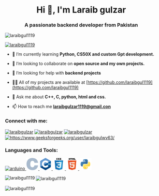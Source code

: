 <h1 align="center">Hi 👋, I'm Laraib gulzar</h1>
<h3 align="center">A passionate backend developer from Pakistan</h3>

<p align="left"> <img src="https://komarev.com/ghpvc/?username=laraibgul1119&label=Profile%20views&color=0e75b6&style=flat" alt="laraibgul1119" /> </p>

<p align="left"> <a href="https://github.com/ryo-ma/github-profile-trophy"><img src="https://github-profile-trophy.vercel.app/?username=laraibgul1119" alt="laraibgul1119" /></a> </p>

- 🌱 I’m currently learning **Python, CS50X and custom Gpt development.**

- 👯 I’m looking to collaborate on **open source and my own projects.**

- 🤝 I’m looking for help with **backend projects**

- 👨‍💻 All of my projects are available at [https://github.com/laraibgul1119](https://github.com/laraibgul1119)

- 💬 Ask me about **C++, C, python, html and css.**

- 📫 How to reach me **laraibgulzar1119@gmail.con**

<h3 align="left">Connect with me:</h3>
<p align="left">
<a href="https://www.linkedin.com/in/laraib-gulzar-9a293b361/" target="blank"><img align="center" src="https://raw.githubusercontent.com/rahuldkjain/github-profile-readme-generator/master/src/images/icons/Social/linked-in-alt.svg" alt="laraibgulzar" height="30" width="40" /></a>
<a href="https://kaggle.com/laraibgulzar" target="blank"><img align="center" src="https://raw.githubusercontent.com/rahuldkjain/github-profile-readme-generator/master/src/images/icons/Social/kaggle.svg" alt="laraibgulzar" height="30" width="40" /></a>
<a href="https://www.leetcode.com/laraibgulzar" target="blank"><img align="center" src="https://raw.githubusercontent.com/rahuldkjain/github-profile-readme-generator/master/src/images/icons/Social/leet-code.svg" alt="laraibgulzar" height="30" width="40" /></a>
<a href="https://www.geeksforgeeks.org/user/laraibgulwv63/" target="blank"><img align="center" src="https://raw.githubusercontent.com/rahuldkjain/github-profile-readme-generator/master/src/images/icons/Social/geeks-for-geeks.svg" alt="https://www.geeksforgeeks.org/user/laraibgulwv63/" height="30" width="40" /></a>
</p>

<h3 align="left">Languages and Tools:</h3>
<p align="left"> <a href="https://www.arduino.cc/" target="_blank" rel="noreferrer"> <img src="https://cdn.worldvectorlogo.com/logos/arduino-1.svg" alt="arduino" width="40" height="40"/> </a> <a href="https://www.cprogramming.com/" target="_blank" rel="noreferrer"> <img src="https://raw.githubusercontent.com/devicons/devicon/master/icons/c/c-original.svg" alt="c" width="40" height="40"/> </a> <a href="https://www.w3schools.com/cpp/" target="_blank" rel="noreferrer"> <img src="https://raw.githubusercontent.com/devicons/devicon/master/icons/cplusplus/cplusplus-original.svg" alt="cplusplus" width="40" height="40"/> </a> <a href="https://www.w3schools.com/css/" target="_blank" rel="noreferrer"> <img src="https://raw.githubusercontent.com/devicons/devicon/master/icons/css3/css3-original-wordmark.svg" alt="css3" width="40" height="40"/> </a> <a href="https://www.w3.org/html/" target="_blank" rel="noreferrer"> <img src="https://raw.githubusercontent.com/devicons/devicon/master/icons/html5/html5-original-wordmark.svg" alt="html5" width="40" height="40"/> </a> <a href="https://www.python.org" target="_blank" rel="noreferrer"> <img src="https://raw.githubusercontent.com/devicons/devicon/master/icons/python/python-original.svg" alt="python" width="40" height="40"/> </a> </p>

<p><img align="left" src="https://github-readme-stats.vercel.app/api/top-langs?username=laraibgul1119&show_icons=true&locale=en&layout=compact" alt="laraibgul1119" /></p>

<p>&nbsp;<img align="center" src="https://github-readme-stats.vercel.app/api?username=laraibgul1119&show_icons=true&locale=en" alt="laraibgul1119" /></p>

<p><img align="center" src="https://github-readme-streak-stats.herokuapp.com/?user=laraibgul1119&" alt="laraibgul1119" /></p>
